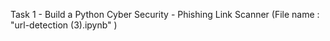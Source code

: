 Task 1 - Build a Python Cyber Security - Phishing Link Scanner (File name : "url-detection (3).ipynb" )
